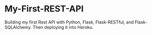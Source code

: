 # My-First-REST-API
Building my first Rest API with Python, Flask, Flask-RESTful, and Flask-SQLAlchemy. Then deploying it into Heroku.
